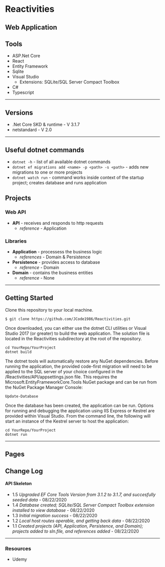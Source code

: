 # Reactivities

## Web Application

## Tools
* ASP.Net Core
* React
* Entity Framework
* Sqlite
* Visual Studio
  * Extensions: SQLite/SQL Server Compact Toolbox
* C#
* Typescript
---

## Versions
* .Net Core SKD & runtime - V 3.1.7
* netstandard - V 2.0
---
## Useful dotnet commands
* `dotnet -h` - list of all available dotnet commands 
* `dotnet ef migrations add <name> -p <path> -s <path>` - adds new migrations to one or more projects
* `dotnet watch run` - command works inside context of the startup project; creates database and runs application 
## Projects

### Web API
* **API** - receives and responds to http requests
  * *reference* - Application

### Libraries
* **Application** - processess the business logic
  * *references* - Domain & Persistence
* **Persistence** - provides access to database
  * *reference* - Domain
* **Domain** - contains the business entities
  * *reference* - None
---

## Getting Started

Clone this repository to your local machine.

```
$ git clone https://github.com/JCode1986/Reactivities.git
```
Once downloaded, you can either use the dotnet CLI utilities or Visual Studio 2017 (or greater) to build the web application. The solution file is located in the Reactivities subdirectory at the root of the repository.
```
cd YourRepo/YourProject
dotnet build
```
The dotnet tools will automatically restore any NuGet dependencies. Before running the application, the provided code-first migration will need to be applied to the SQL server of your choice configured in the /Reactivities/API/appsettings.json file. This requires the Microsoft.EntityFrameworkCore.Tools NuGet package and can be run from the NuGet Package Manager Console:
```
Update-Database
```
Once the database has been created, the application can be run. Options for running and debugging the application using IIS Express or Kestrel are provided within Visual Studio. From the command line, the following will start an instance of the Kestrel server to host the application:
```
cd YourRepo/YourProject
dotnet run
```
---
## Pages


## Change Log
#### API Skeleton
* 1.5 *Upgraded EF Core Tools Version from 3.1.2 to 3.1.7, and succesfully seeded data* - 08/22/2020
* 1.4 *Database created; SQLite/SQL Server Compact Toolbox extension installed to view database* - 08/22/2020
* 1.3 *Initial migration success* - 08/22/2020
* 1.2 *Local host routes operable, and getting back data* - 08/22/2020
* 1.1 *Created projects (API, Application, Persistence, and Domain); projects added to sln.file, and references added* - 08/22/2020
---
### Resources
* Udemy
